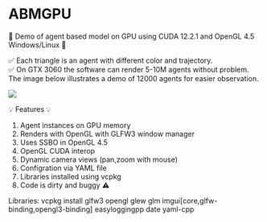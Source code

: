 # ABMGPU
:100: Demo of agent based model on GPU using CUDA 12.2.1 and OpenGL 4.5 Windows/Linux :100:

:white_check_mark: Each triangle is an agent with different color and trajectory.\
:white_check_mark: On GTX 3060 the software can render 5-10M agents without problem.\
The image below illustrates a demo of 12000 agents for easier observation.

![](https://github.com/KienTTran/ABMGPU/blob/master/ABMGPU.gif)

:bulb: Features :bulb:
1. Agent instances on GPU memory
2. Renders with OpenGL with GLFW3 window manager
3. Uses SSBO in OpenGL 4.5
4. OpenGL CUDA interop
5. Dynamic camera views (pan,zoom with mouse)
6. Configration via YAML file
7. Libraries installed using vcpkg
8. Code is dirty and buggy :warning:
   
Libraries:
vcpkg install glfw3 opengl glew glm imgui[core,glfw-binding,opengl3-binding] easyloggingpp date yaml-cpp


